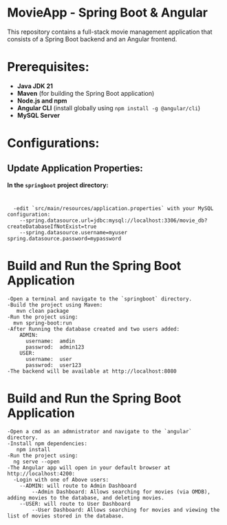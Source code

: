 # MovieApp - Spring Boot & Angular
This repository contains a full-stack movie management application that consists of a Spring Boot backend and an Angular frontend.

# Prerequisites:
  - **Java JDK 21** 
  - **Maven** (for building the Spring Boot application)
  - **Node.js and npm**
  - **Angular CLI** (install globally using `npm install -g @angular/cli`)
  - **MySQL Server**


# Configurations:
  ## Update Application Properties:
  **In the `springboot` project directory:**
  #
      -edit `src/main/resources/application.properties` with your MySQL configuration:
        --spring.datasource.url=jdbc:mysql://localhost:3306/movie_db?createDatabaseIfNotExist=true 
        --spring.datasource.username=myuser spring.datasource.password=mypassword

# Build and Run the Spring Boot Application
    -Open a terminal and navigate to the `springboot` directory.
    -Build the project using Maven:
       mvn clean package
    -Run the project using:
      mvn spring-boot:run
    -After Running the database created and two users added: 
        ADMIN:
          username:  amdin
          passwrod:  admin123
        USER:
          username:  user
          passwrod:  user123
    -The backend will be available at http://localhost:8080

# Build and Run the Spring Boot Application
    -Open a cmd as an admnistrator and navigate to the `angular` directory.
    -Install npm dependencies:
       npm install
    -Run the project using:
      ng serve --open
    -The Angular app will open in your default browser at http://localhost:4200:
      -Login with one of Above users:
        --ADMIN: will route to Admin Dashboard
            --Admin Dashboard: Allows searching for movies (via OMDB), adding movies to the database, and deleting movies.
        --USER: will route to User Dashboard
            --User Dashboard: Allows searching for movies and viewing the list of movies stored in the database.


  
